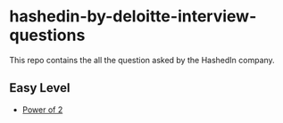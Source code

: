 # hashedin-by-deloitte-interview-questions

This repo contains the all the question asked by the HashedIn company.

## Easy Level
- [Power of 2](https://www.geeksforgeeks.org/problems/power-of-2-1587115620/1?itm_source=geeksforgeeks&itm_medium=article&itm_campaign=practice_card)